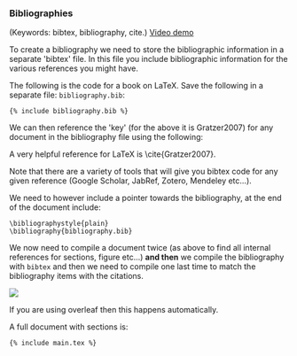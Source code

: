 ### Bibliographies

(Keywords: bibtex, bibliography, cite.)
[Video demo](https://www.youtube.com/watch?v=JwXQb25cpqA)

To create a bibliography we need to store the bibliographic information in a
separate 'bibtex' file. In this file you include bibliographic information for
the various references you might have.

The following is the code for a book on LaTeX. Save the following in a
separate file: `bibliography.bib`:

```language-latex
{% include bibliography.bib %}
```

We can then reference the 'key' (for the above it is Gratzer2007) for any
document in the bibliography file using the following:

A very helpful reference for LaTeX is \cite{Gratzer2007}.

Note that there are a variety of tools that will give you bibtex code for
any given reference (Google Scholar, JabRef, Zotero, Mendeley etc...).

We need to however include a pointer towards the bibliography, at the end
of the document include:

```language-latex
\bibliographystyle{plain}
\bibliography{bibliography.bib}
```

We now need to compile a document twice (as above to find all internal
references for sections, figure etc...) **and then** we compile the
bibliography with `bibtex` and then we need to compile one last time to match
the bibliography items with the citations.

<img class="u-small-width" src="{{root}}/assets/img/compilation-with-bibtex-diagram.png">

If you are using overleaf then this happens automatically.

A full document with sections is:

```language-latex
{% include main.tex %}
```
